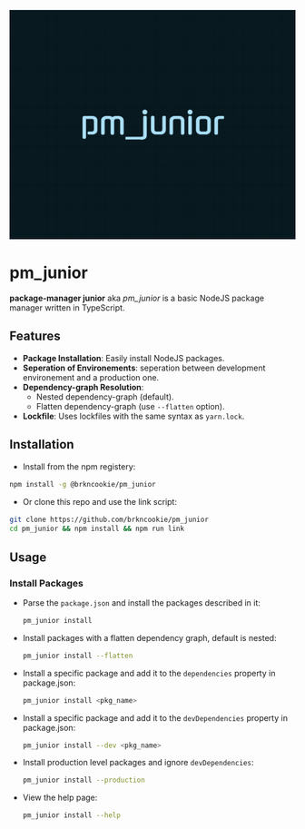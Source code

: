 ![alt text](https://github.com/brkncookie/pm_junior/blob/main/pm_junior.png?raw=true)

# pm_junior

**package-manager junior** aka _pm_junior_ is a basic NodeJS package manager written in TypeScript.

## Features

- **Package Installation**: Easily install NodeJS packages.
- **Seperation of Environements**: seperation between development environement and a production one.
- **Dependency-graph Resolution**:
  - Nested dependency-graph (default).
  - Flatten dependency-graph (use `--flatten` option).
- **Lockfile**: Uses lockfiles with the same syntax as `yarn.lock`.

## Installation

- Install from the npm registery:

```bash
npm install -g @brkncookie/pm_junior
```

- Or clone this repo and use the link script:

```bash
git clone https://github.com/brkncookie/pm_junior
cd pm_junior && npm install && npm run link
```

## Usage

### Install Packages

- Parse the `package.json` and install the packages described in it:

  ```bash
  pm_junior install
  ```

- Install packages with a flatten dependency graph, default is nested:
  ```bash
  pm_junior install --flatten
  ```
- Install a specific package and add it to the `dependencies` property in package.json:
  ```bash
  pm_junior install <pkg_name>
  ```
- Install a specific package and add it to the `devDependencies` property in package.json:
  ```bash
  pm_junior install --dev <pkg_name>
  ```
- Install production level packages and ignore `devDependencies`:
  ```bash
  pm_junior install --production
  ```
- View the help page:
  ```bash
  pm_junior install --help
  ```
